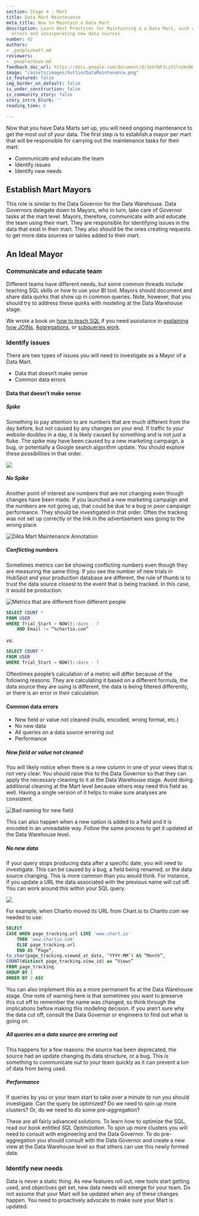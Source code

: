 ```yaml
---
section: Stage 4 - Mart
title: Data Mart Maintenance
meta_title: How to Maintain a Data Mart
description: Learn Best Practices for Maintaining a a Data Mart, such as handling
  errors and incorporating new data sources.
number: 42
authors:
- _people/matt.md
reviewers:
- _people/dave.md
feedback_doc_url: https://docs.google.com/document/d/1ebtNF2czS1lsUkoNQVPZphOcvgY8SeL9egcPxrVNNp0/edit?usp=sharing
image: "/assets/images/OutlierDataMaintenance.png"
is_featured: false
img_border_on_default: false
is_under_construction: false
is_community_story: false
story_intro_blurb: ''
reading_time: 6

---
```

Now that you have Data Marts set up, you will need ongoing maintenance to get the most out of your data. The first step is to establish a mayor per mart that will be responsible for carrying out the maintenance tasks for their mart:

* Communicate and educate the team
* Identify issues
* Identify new needs

## Establish Mart Mayors

This role is similar to the Data Governor for the Data Warehouse. Data Governors delegate down to Mayors, who in turn, take care of Governor tasks at the mart level. Mayors, therefore, communicate with and educate the team using their mart. They are responsible for identifying issues in the data that exist in their mart. They also should be the ones creating requests to get more data sources or tables added to their mart.

## An Ideal Mayor

### Communicate and educate team

Different teams have different needs, but some common threads include teaching SQL skills or how to use your BI tool. Mayors should document and share data quirks that show up in common queries. Note, however, that you should try to address these quirks with modeling at the Data Warehouse stage.

We wrote a book on [how to teach SQL](https://dataschool.com/how-to-teach-people-sql/) if you need assistance in [explaining how JOINs](https://dataschool.com/how-to-teach-people-sql/sql-join-types-explained-visually/), [Aggregations](https://dataschool.com/how-to-teach-people-sql/how-sql-aggregations-work/), or [subqueries work](https://dataschool.com/how-to-teach-people-sql/how-sql-subqueries-work/).

### Identify issues

There are two types of issues you will need to investigate as a Mayor of a Data Mart.

* Data that doesn’t make sense
* Common data errors

#### Data that doesn’t make sense

##### Spike

Something to pay attention to are numbers that are much different from the day before, but not caused by any changes on your end. If traffic to your website doubles in a day, it is likely caused by something and is not just a fluke. The spike may have been caused by a new marketing campaign, a bug, or potentially a Google search algorithm update. You should explore these possibilities in that order.

![](/assets/images/OutlierDataMaintenanceSignal.png)

##### No Spike

Another point of interest are numbers that are not changing even though changes have been made. If you launched a new marketing campaign and the numbers are not going up, that could be due to a bug or poor campaign performance. They should be investigated in that order. Often the tracking was not set up correctly or the link in the advertisement was going to the wrong place.

![DAta Mart Maintenance Annotation](/assets/images/AnnotationMaintenance.png "Annotate data")

##### Conflicting numbers

Sometimes metrics can be showing conflicting numbers even though they are measuring the same thing. If you see the number of new trials in HubSpot and your production database are different, the rule of thumb is to trust the data source closest to the event that is being tracked. In this case, it would be production.

![Metrics that are different from different people](/assets/images/ConflictingMetrics.png "Conflicting Metrics")

```sql
SELECT COUNT *
FROM USER
WHERE Trial_Start > NOW()::date - 7 
	AND Email != “%chartio.com”
```

vs.

```sql
SELECT COUNT *
FROM USER
WHERE Trial_Start > NOW()::date - 7
```

Oftentimes people’s calculation of a metric will differ because of the following reasons: They are calculating it based on a different formula, the data source they are using is different, the data is being filtered differently, or there is an error in their calculation.

#### Common data errors

* New field or value not cleaned (nulls, encoded, wrong format, etc.)
* No new data
* All queries on a data source erroring out
* Performance

##### New field or value not cleaned

You will likely notice when there is a new column in one of your views that is not very clear. You should raise this to the Data Governor so that they can apply the necessary cleaning to it at the Data Warehouse stage. Avoid doing additional cleaning at the Mart level because others may need this field as well. Having a single version of it helps to make sure analyses are consistent.

![Bad naming for new field](/assets/images/NewField.png "New Field")

This can also happen when a new option is added to a field and it is encoded in an unreadable way. Follow the same process to get it updated at the Data Warehouse level.

##### No new data

If your query stops producing data after a specific date, you will need to investigate. This can be caused by a bug, a field being renamed, or the data source changing. This is more common than you would think. For instance, if you update a URL the data associated with the previous name will cut off. You can work around this within your SQL query.

![](/assets/images/NoNewData.png)

For example, when Chartio moved its URL from Chart.io to Chartio.com we needed to use:

```sql
SELECT
CASE WHEN page_tracking.url LIKE 'www.chart.io' 
	THEN 'www.chartio.com'
    ELSE page_tracking.url 
    END AS “Page”,
to_char(page_tracking.viewed_at_date, ‘YYYY-MM’) AS “Month”,
COUNT(distinct page_tracking.view_id) as “Views”
FROM page_tracking
GROUP BY 1
ORDER BY 2 ASC
```

You can also implement this as a more permanent fix at the Data Warehouse stage. One note of warning here is that sometimes you want to preserve this cut off to remember the name was changed, so think through the implications before making this modeling decision. If you aren’t sure why the data cut off, consult the Data Governor or engineers to find out what is going on.

##### All queries on a data source are erroring out

This happens for a few reasons: the source has been deprecated, the source had an update changing its data structure, or a bug. This is something to communicate out to your team quickly as it can prevent a ton of data from being used.

##### Performance

If queries by you or your team start to take over a minute to run you should investigate. Can the query be optimized? Do we need to spin up more clusters? Or, do we need to do some pre-aggregation?

These are all fairly advanced solutions. To learn how to optimize the SQL, read our book entitled _SQL Optimization_. To spin up more clusters you will need to consult with engineering and the Data Governor. To do pre-aggregation you should consult with the Data Governor and create a new view at the Data Warehouse level so that others can use this newly formed data.

### Identify new needs

Data is never a static thing. As new features roll out, new tools start getting used, and objectives get set, new data needs will emerge for your team. Do not assume that your Mart will be updated when any of these changes happen. You need to proactively advocate to make sure your Mart is updated.